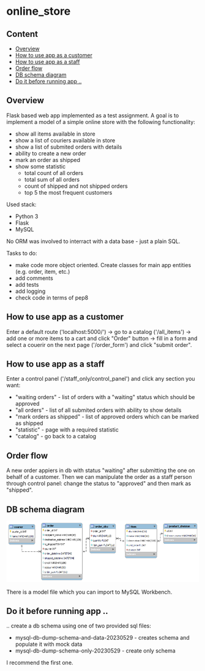 # online_store

## Content
- [Overview](https://github.com/BorisThereIs/online_store/edit/master/README.md#overview)
- [How to use app as a customer](https://github.com/BorisThereIs/online_store/edit/master/README.md#how-to-use-app-as-a-customer)
- [How to use app as a staff](https://github.com/BorisThereIs/online_store/edit/master/README.md#how-to-use-app-as-a-staff)
- [Order flow](https://github.com/BorisThereIs/online_store/edit/master/README.md#order-flow)
- [DB schema diagram](https://github.com/BorisThereIs/online_store/edit/master/README.md#db-schema-diagram)
- [Do it before running app ..](https://github.com/BorisThereIs/online_store/edit/master/README.md#do-it-before-running-app-)

## Overview
Flask based web app implemented as a test assignment. 
A goal is to implement a model of a simple online store with the following functionality:
- show all items available in store
- show a list of couriers available in store
- show a list of submited orders with details
- ability to create a new order
- mark an order as shipped
- show some statistic
  - total count of all orders
  - total sum of all orders
  - count of shipped and not shipped orders
  - top 5 the most frequent customers

Used stack:
- Python 3
- Flask
- MySQL

No ORM was involved to interract with a data base - just a plain SQL.

Tasks to do: 
- make code more object oriented. Create classes for main app entities (e.g. order, item, etc.)
- add comments
- add tests
- add logging
- check code in terms of pep8

## How to use app as a customer
Enter a default route ('localhost:5000/') -> go to a catalog ('/all_items') -> add one or more items to a cart and click "Order" button -> fill in a form and select a couerir on the next page ('/order_form') and click "submit order".

## How to use app as a staff
Enter a control panel ('/staff_only/control_panel') and click any section you want:
- "waiting orders" - list of orders with a "waiting" status which should be approved
- "all orders" - list of all submited orders with ability to show details
- "mark orders as shipped" - list of approved orders which can be marked as shipped
- "statistic" - page with a required statistic
- "catalog" - go back to a catalog

## Order flow
A new order appiers in db with status "waiting" after submitting the one on behalf of a customer. Then we can manipulate the order as a staff person through control panel: change the status to "approved" and then mark as "shipped".

## DB schema diagram

![db schema diagram](https://github.com/BorisThereIs/online_store/blob/master/readme_assets/mysql-db-schema-model-20230529.png "db schema diagram")

There is a model file which you can import to MySQL Workbench.

## Do it before running app ..
.. create a db schema using one of two provided sql files:
- mysql-db-dump-schema-and-data-20230529 - creates schema and populate it with mock data
- mysql-db-dump-schema-only-20230529 - create only schema

I recommend the first one.
